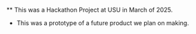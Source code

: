 ** This was a Hackathon Project at USU in March of 2025. 

* This was a prototype of a future product we plan on making.
